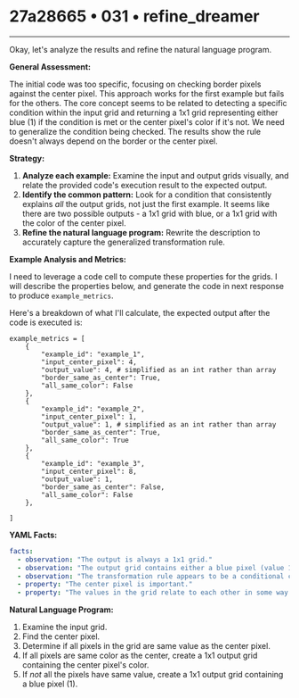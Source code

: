 # 27a28665 • 031 • refine_dreamer

---
Okay, let's analyze the results and refine the natural language program.

**General Assessment:**

The initial code was too specific, focusing on checking border pixels against the center pixel. This approach works for the first example but fails for the others. The core concept seems to be related to detecting a specific condition within the input grid and returning a 1x1 grid representing either blue (1) if the condition is met or the center pixel's color if it's not. We need to generalize the condition being checked. The results show the rule doesn't always depend on the border or the center pixel.

**Strategy:**

1.  **Analyze each example:** Examine the input and output grids visually, and relate the provided code's execution result to the expected output.
2.  **Identify the common pattern:** Look for a condition that consistently explains *all* the output grids, not just the first example. It seems like there are two possible outputs - a 1x1 grid with blue, or a 1x1 grid with the color of the center pixel.
3.  **Refine the natural language program:** Rewrite the description to accurately capture the generalized transformation rule.

**Example Analysis and Metrics:**

I need to leverage a code cell to compute these properties for the grids. I will describe the properties below, and generate the code in next response to produce `example_metrics`.

Here's a breakdown of what I'll calculate, the expected output after the code is executed is:

```
example_metrics = [
    {
        "example_id": "example_1",
        "input_center_pixel": 4,
        "output_value": 4, # simplified as an int rather than array
        "border_same_as_center": True,
        "all_same_color": False
    },
    {
        "example_id": "example_2",
        "input_center_pixel": 1,
        "output_value": 1, # simplified as an int rather than array
        "border_same_as_center": True,
        "all_same_color": True
    },
    {
        "example_id": "example_3",
        "input_center_pixel": 8,
        "output_value": 1,
        "border_same_as_center": False,
        "all_same_color": False
    },

]
```

**YAML Facts:**

```yaml
facts:
  - observation: "The output is always a 1x1 grid."
  - observation: "The output grid contains either a blue pixel (value 1) or a pixel with the same color as the center pixel of the input grid."
  - observation: "The transformation rule appears to be a conditional check on the input grid."
  - property: "The center pixel is important."
  - property: "The values in the grid relate to each other in some way."

```

**Natural Language Program:**

1.  Examine the input grid.
2.  Find the center pixel.
3.  Determine if all pixels in the grid are same value as the center pixel.
4.  If all pixels are same color as the center, create a 1x1 output grid containing the center pixel's color.
5.  If *not* all the pixels have same value, create a 1x1 output grid containing a blue pixel (1).

